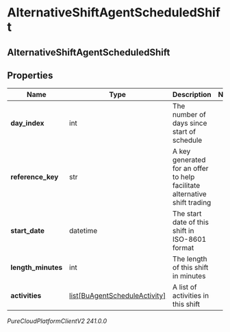 # AlternativeShiftAgentScheduledShift

## AlternativeShiftAgentScheduledShift

## Properties

|Name | Type | Description | Notes|
|------------ | ------------- | ------------- | -------------|
| **day_index** | int | The number of days since start of schedule | |
| **reference_key** | str | A key generated for an offer to help facilitate alternative shift trading | |
| **start_date** | datetime | The start date of this shift in ISO-8601 format | |
| **length_minutes** | int | The length of this shift in minutes | |
| **activities** | [list[BuAgentScheduleActivity]](BuAgentScheduleActivity) | A list of activities in this shift | |



_PureCloudPlatformClientV2 241.0.0_
